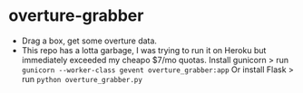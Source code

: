 # overture-grabber
 - Drag a box, get some overture data.
- This repo has a lotta garbage, I was trying to run it on Heroku but immediately exceeded my cheapo $7/mo quotas.
Install gunicorn > run `gunicorn --worker-class gevent overture_grabber:app`
Or install Flask > run `python overture_grabber.py`
